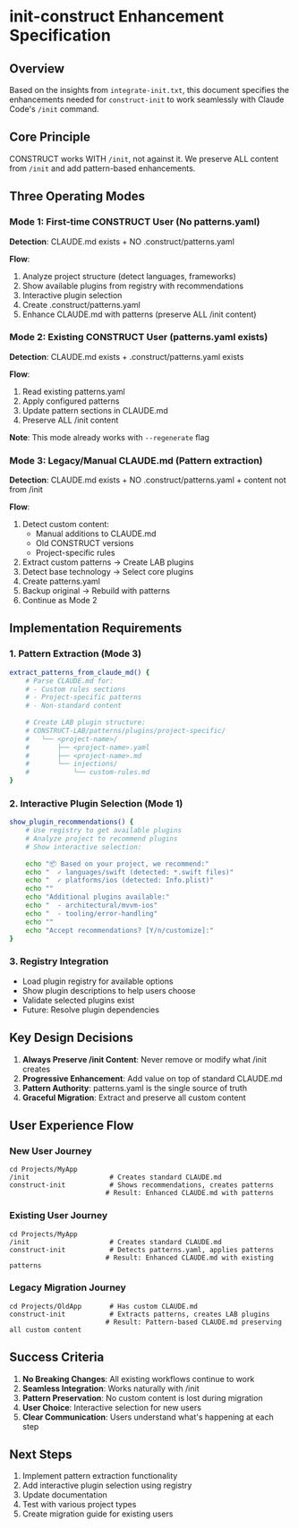 # init-construct Enhancement Specification

## Overview
Based on the insights from `integrate-init.txt`, this document specifies the enhancements needed for `construct-init` to work seamlessly with Claude Code's `/init` command.

## Core Principle
CONSTRUCT works WITH `/init`, not against it. We preserve ALL content from `/init` and add pattern-based enhancements.

## Three Operating Modes

### Mode 1: First-time CONSTRUCT User (No patterns.yaml)
**Detection**: CLAUDE.md exists + NO .construct/patterns.yaml

**Flow**:
1. Analyze project structure (detect languages, frameworks)
2. Show available plugins from registry with recommendations
3. Interactive plugin selection
4. Create .construct/patterns.yaml
5. Enhance CLAUDE.md with patterns (preserve ALL /init content)

### Mode 2: Existing CONSTRUCT User (patterns.yaml exists)
**Detection**: CLAUDE.md exists + .construct/patterns.yaml exists

**Flow**:
1. Read existing patterns.yaml
2. Apply configured patterns
3. Update pattern sections in CLAUDE.md
4. Preserve ALL /init content

**Note**: This mode already works with `--regenerate` flag

### Mode 3: Legacy/Manual CLAUDE.md (Pattern extraction)
**Detection**: CLAUDE.md exists + NO .construct/patterns.yaml + content not from /init

**Flow**:
1. Detect custom content:
   - Manual additions to CLAUDE.md
   - Old CONSTRUCT versions
   - Project-specific rules
2. Extract custom patterns → Create LAB plugins
3. Detect base technology → Select core plugins
4. Create patterns.yaml
5. Backup original → Rebuild with patterns
6. Continue as Mode 2

## Implementation Requirements

### 1. Pattern Extraction (Mode 3)
```bash
extract_patterns_from_claude_md() {
    # Parse CLAUDE.md for:
    # - Custom rules sections
    # - Project-specific patterns
    # - Non-standard content
    
    # Create LAB plugin structure:
    # CONSTRUCT-LAB/patterns/plugins/project-specific/
    #   └── <project-name>/
    #       ├── <project-name>.yaml
    #       ├── <project-name>.md
    #       └── injections/
    #           └── custom-rules.md
}
```

### 2. Interactive Plugin Selection (Mode 1)
```bash
show_plugin_recommendations() {
    # Use registry to get available plugins
    # Analyze project to recommend plugins
    # Show interactive selection:
    
    echo "📦 Based on your project, we recommend:"
    echo "  ✓ languages/swift (detected: *.swift files)"
    echo "  ✓ platforms/ios (detected: Info.plist)"
    echo ""
    echo "Additional plugins available:"
    echo "  - architectural/mvvm-ios"
    echo "  - tooling/error-handling"
    echo ""
    echo "Accept recommendations? [Y/n/customize]:"
}
```

### 3. Registry Integration
- Load plugin registry for available options
- Show plugin descriptions to help users choose
- Validate selected plugins exist
- Future: Resolve plugin dependencies

## Key Design Decisions

1. **Always Preserve /init Content**: Never remove or modify what /init creates
2. **Progressive Enhancement**: Add value on top of standard CLAUDE.md
3. **Pattern Authority**: patterns.yaml is the single source of truth
4. **Graceful Migration**: Extract and preserve all custom content

## User Experience Flow

### New User Journey
```
cd Projects/MyApp
/init                    # Creates standard CLAUDE.md
construct-init           # Shows recommendations, creates patterns
                        # Result: Enhanced CLAUDE.md with patterns
```

### Existing User Journey
```
cd Projects/MyApp
/init                    # Creates standard CLAUDE.md  
construct-init           # Detects patterns.yaml, applies patterns
                        # Result: Enhanced CLAUDE.md with existing patterns
```

### Legacy Migration Journey
```
cd Projects/OldApp       # Has custom CLAUDE.md
construct-init           # Extracts patterns, creates LAB plugins
                        # Result: Pattern-based CLAUDE.md preserving all custom content
```

## Success Criteria

1. **No Breaking Changes**: All existing workflows continue to work
2. **Seamless Integration**: Works naturally with /init
3. **Pattern Preservation**: No custom content is lost during migration
4. **User Choice**: Interactive selection for new users
5. **Clear Communication**: Users understand what's happening at each step

## Next Steps

1. Implement pattern extraction functionality
2. Add interactive plugin selection using registry
3. Update documentation
4. Test with various project types
5. Create migration guide for existing users
